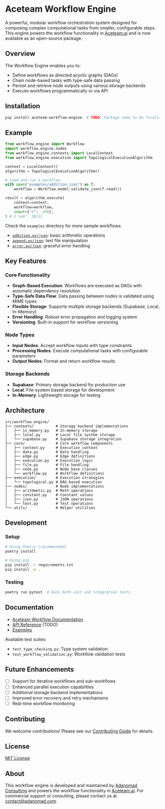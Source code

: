 # Aceteam Workflow Engine

A powerful, modular workflow orchestration system designed for composing complex computational tasks from smaller, configurable steps. This engine powers the workflow functionality in [Aceteam.ai](https://aceteam.ai/workflow-engine) and is now available as an open-source package.

## Overview

The Workflow Engine enables you to:

- Define workflows as directed acyclic graphs (DAGs)
- Chain node-based tasks with type-safe data passing
- Persist and retrieve node outputs using various storage backends
- Execute workflows programmatically or via API

## Installation

```bash
pip install aceteam-workflow-engine  # TODO: Package name to be finalized
```

## Example

```python
from workflow_engine import Workflow
import workflow_engine.nodes
from workflow_engine.contexts import LocalContext
from workflow_engine.execution import TopologicalExecutionAlgorithm

context = LocalContext()
algorithm = TopologicalExecutionAlgorithm()

# Load and run a workflow
with open("examples/addition.json") as f:
    workflow = Workflow.model_validate_json(f.read())

result = algorithm.execute(
    context=context,
    workflow=workflow,
    input={"c": -256},
) # {'sum': 1811}
```

Check the `examples` directory for more sample workflows:

- [`addition.py/json`](./examples/addition.py): basic arithmetic operations
- [`append.py/json`](./examples/append.py): text file manipulation
- [`error.py/json`](./examples/error.py): graceful error handling

## Key Features

### Core Functionality

- **Graph-Based Execution**: Workflows are executed as DAGs with automatic dependency resolution
- **Type-Safe Data Flow**: Data passing between nodes is validated using MIME types
- **Flexible Storage**: Supports multiple storage backends (Supabase, Local, In-Memory)
- **Error Handling**: Robust error propagation and logging system
- **Versioning**: Built-in support for workflow versioning

### Node Types

- **Input Nodes**: Accept workflow inputs with type constraints
- **Processing Nodes**: Execute computational tasks with configurable parameters
- **Output Nodes**: Format and return workflow results

### Storage Backends

- **Supabase**: Primary storage backend for production use
- **Local**: File-system based storage for development
- **In-Memory**: Lightweight storage for testing

## Architecture

```
src/workflow_engine/
├── contexts/          # Storage backend implementations
│   ├── in_memory.py   # In-memory storage
│   ├── local.py       # Local file system storage
│   └── supabase.py    # Supabase storage integration
├── core/              # Core workflow components
│   ├── context.py     # Execution context
│   ├── data.py        # Data handling
│   ├── edge.py        # Edge definitions
│   ├── execution.py   # Execution logic
│   ├── file.py        # File handling
│   ├── node.py        # Node base classes
│   └── workflow.py    # Workflow definitions
├── execution/         # Execution strategies
│   └── topological.py # DAG-based execution
├── nodes/             # Node implementations
│   ├── arithmetic.py  # Math operations
│   ├── constant.py    # Constant values
│   ├── json.py        # JSON operations
│   └── text.py        # Text operations
└── utils/             # Helper utilities
```

## Development

### Setup

```bash
# Using Poetry (recommended)
poetry install

# Using pip
pip install -r requirements.txt
pip install -e .
```

### Testing

```bash
poetry run pytest  # Runs both unit and integration tests
```

## Documentation

- [Aceteam Workflow Documentation](https://aceteam.ai/workflow-engine)
- [API Reference](https://aceteam.ai/docs/api) (TODO)
- [Examples](./examples)

Available test suites:

- `test_type_checking.py`: Type system validation
- `test_workflow_validation.py`: Workflow validation tests

## Future Enhancements

- [ ] Support for iterative workflows and sub-workflows
- [ ] Enhanced parallel execution capabilities
- [ ] Additional storage backend implementations
- [ ] Improved error recovery and retry mechanisms
- [ ] Real-time workflow monitoring

## Contributing

We welcome contributions! Please see our [Contributing Guide](CONTRIBUTING.md) for details.

## License

[MIT License](LICENSE)

## About

This workflow engine is developed and maintained by [Adanomad Consulting](https://adanomad.com) and powers the workflow functionality in [Aceteam.ai](https://aceteam.ai). For commercial support or consulting, please contact us at [contact@adanomad.com](mailto:contact@adanomad.com).
